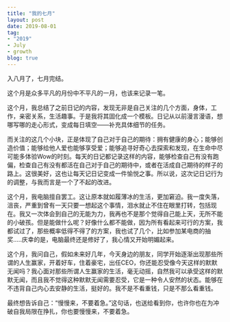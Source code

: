 ```yaml
---
title: "我的七月"
layout: post
date: 2019-08-01
tag:
- "2019"
- July
- growth
blog: true
---
```


入八月了，七月完结。

这个月是众多平凡的月份中不平凡的一月，也该来记录一笔。

这个月，我总结了之前日记的内容，发现无非是自己关注的几个方面，身体，工作，亲密关系，生活趣事。于是我将其固化成一个模板。日记从以前漫言漫语，想哪写哪的走心形式，变成每日填空——补充具体细节的任务。

而关注的这几个小块，正是体现了自己对于自己的期待：拥有健康的身心；能够创造价值；能够给他人爱也能够享受爱；能够追寻好奇心去探索和发现，在生命中尽可能多体验Wow的时刻。每天的日记都记录这样的内容，能够检查自己有没有跑偏，检查自己有没有都活在自己对于自己的期待中，或者在活成自己期待的样子的路上。这很美好，这也让每天记日记变成一件愉悦之事。所以说，这次记日记行为的调整，与我而言是一个了不起的改进。

这个月，我电脑擅自罢工。这让原本就如履薄冰的生活，更加窘迫。我一度失落，沮丧，严重到曾有一天只要一想起这个事情，泪水就止不住在眼里打转，包括现在。我又一次体会到自己的无能为力，我再也不是那个觉得自己能上天，无所不能的小破孩。但是能做什么呢？好像什么都不能做，因为所有看起来可行的方案，我都试过了，那些概率低得不得了的方案，我也试了几个，比如参加某电商的抽奖.....庆幸的是，电脑最终还是修好了，我心情又开始明媚起来。

这个月，我问自己，假如未来好几年，今天身边的朋友，同学开始逐渐出现那些所谓的人生赢家，开着好车，住着豪宅，出任CEO，你还能忍受像今天这样的默默无闻吗？我心面对那些所谓人生赢家的生活，毫无动摇，自然我可以承受这样的默默无闻，而且我不觉得这种默默无闻需要忍受，它是一种令人安然的状态。能够在不违背自己内心去安静的生活，挺好的。我不是不看重钱，只是不那么看重钱。

最终想告诉自己：“慢慢来，不要着急。”这句话，也送给看到你，也许你也在为冲破自我局限在挣扎，你也要慢慢来，不要着急。







